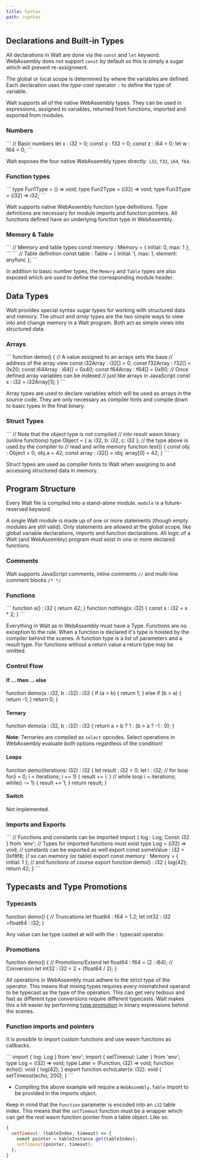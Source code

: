 ```yaml
---
title: Syntax
path: /syntax
---
```


## Declarations and Built-in Types

All declarations in Walt are done via the `const` and `let` keyword. WebAssembly
does not support `const` by default so this is simply a sugar which will prevent
re-assignment.

The global or local scope is determined by where the variables are defined. Each
declaration uses the _type-cast_ operator `:` to define the type of variable.

Walt supports all of the native WebAssembly types. They can be used in
expressions, assigned to variables, returned from functions, imported and
exported from modules.

### Numbers

<sandbox>
```
// Basic numbers
let x : i32 = 0;
const y : f32 = 0;
const z : i64 = 0;
let w : f64 = 0;
```
</sandbox>

Walt exposes the four native WebAssembly types directly: `i32`, `f32`, `i64`,
`f64`.

### Function types

<sandbox>
```
type Fun1Type = () => void;
type Fun2Type = (i32) => void;
type Fun3Type = (i32) => i32;
```
</sandbox>

Walt supports native WebAssembly function type definitions. Type definitions are
necessary for module imports and function pointers. All functions defined have
an underlying function type in WebAssembly.

### Memory & Table

<sandbox>
```
// Memory and table types
const memory : Memory = {
  initial: 0,
  max: 1
};
```
```
// Table definition
const table : Table = {
  initial: 1,
  max: 1,
  element: anyfunc
};
```
</sandbox>

In addition to basic number types, the `Memory` and `Table` types are also
exposed which are used to define the corresponding module header.

## Data Types

Walt provides special syntax sugar types for working with structured data and
memory. The _struct_ and _array_ types are the two simple ways to view into and
change memory in a Walt program. Both act as simple views into structured data.

### Arrays

<sandbox>
```
function demo() {
  // A value assigned to an arrays sets the base
  // address of the array view
  const i32Array : i32[] = 0;
  const f32Array : f32[] = 0x20;
  const i64Array : i64[] = 0x40;
  const f64Array : f64[] = 0x80;
  // Once defined array variables can be indexed
  // just like arrays in JavaScript
  const x : i32 = i32Array[1];
}
```
</sandbox>

Array types are used to declare variables which will be used as arrays in the
source code. They are only necessary as compiler hints and compile down to basic
types in the final binary.

### Struct Types

<sandbox>
```
// Note that the object type is not compiled
// into result wasm binary (unline functions)
type Object = {
  a: i32,
  b: i32,
  c: i32
};
// the type above is used by the compiler to
// read and write memory
function test() {
  const obj : Object = 0;
  obj.a = 42;
  const array : i32[] = obj;
  array[0] = 42;
}
```
</sandbox>

Struct types are used as compiler hints to Walt when assigning to and accessing
structured data in memory.

## Program Structure

Every Walt file is compiled into a stand-alone module. `module` is a
future-reserved keyword.

A single Walt module is made up of one or more statements (though empty modules
are still valid). Only statements are allowed at the global scope, like global
variable declarations, imports and function declarations. All logic of a Walt
(and WebAssembly) program must exist in one or more declared functions.

### Comments

Walt supports JavaScript comments, inline comments `//` and multi-line comment
blocks `/* */`.

### Functions

<sandbox>
```
function a() : i32 {
  return 42;
}
function nothing(x: i32) {
  const x : i32 = x * 2;
}
```
</sandbox>

Everything in Walt as in WebAssembly must have a Type. Functions are no
exception to the rule. When a function is declared it's type is hoisted by the
compiler behind the scenes. A function type is a list of parameters and a result
type. For functions without a return value a return type may be omitted.

### Control Flow

#### If ... then ... else

<sandbox>
function demo(a : i32, b : i32) : i32 {
  if (a > b) {
    return 1;
  } else if (b > a) {
    return -1;
  }
  return 0;
}
</sandbox>

#### Ternary

<sandbox>
function demo(a : i32, b : i32) : i32 {
  return a > b ? 1 : (b > a ? -1 : 0);
}
</sandbox>

**Note**: Ternaries are compiled as `select` opcodes. Select operations in
WebAssembly evaluate _both_ options regardless of the condition!

#### Loops

<sandbox>
function demo(iterations: i32) : i32 {
  let result : i32 = 0;
  let i : i32;
  // for loop
  for(i = 0; i < iterations; i += 1) {
    result += i;
  }
  // while loop
  i = iterations;
  while(i -= 1) {
    result += 1;
  }
  return result;
}
</sandbox>

#### Switch

Not implemented.

### Imports and Exports

<sandbox>
```
// Functions and constants can be imported
import { log : Log, Const: i32 } from 'env';
// Types for imported functions must exist
type Log = (i32) => void;
// constants can be exported as well
export const someValue : i32 = 0xf8f8;
// so can memory (or table)
export const memory : Memory = { initial: 1 };
// and functions of course
export function demo() : i32 {
  log(42);
  return 42;
}
```
</sandbox>

## Typecasts and Type Promotions

### Typecasts

<sandbox>
function demo() {
  // Truncations
  let float64 : f64 = 1.2;
  let int32 : i32 =float64 : i32;
}
</sandbox>

Any value can be type casted at will with the `:` typecast operator.

### Promotions

<sandbox>
function demo() {
  // Promotions/Extend
  let float64 : f64 = (2 : i64);
  // Conversion
  let int32 : i32 = 2 + (float64 / 2);
}
</sandbox>

All operations in WebAssembly must adhere to the strict type of the operator.
This means that mixing types requires every mismatched operand to be typecast as
the type of the operation. This can get very tedious and fast as different type
conversions require different typecasts. Walt makes this a bit easier by
performing [type promotion](https://en.wikipedia.org/wiki/Type_conversion) in
binary expressions behind the scenes.

### Function imports and pointers

It is possible to import custom functions and use wasm functions as callbacks.

<sandbox>
```
import { log: Log } from 'env';
import { setTimeout: Later } from 'env';
type Log = (i32) => void;
type Later = (Function, i32) => void;
function echo(): void {
  log(42);
}
export function echoLater(x: i32): void {
  setTimeout(echo, 200);
}
```
</sandbox>

- Compiling the above example will require a `WebAssembly.Table` import to be
  provided in the imports object.

Keep in mind that the `Function` parameter is encoded into an `i32` table index.
This means that the `setTimeout` function must be a wrapper which can get the
_real_ wasm function pointer from a table object. Like so:

```javascript
{
  setTimeout: (tableIndex, timeout) => {
    const pointer = tableInstance.get(tableIndex);
    setTimeout(pointer, timeout);
  };
}
```

